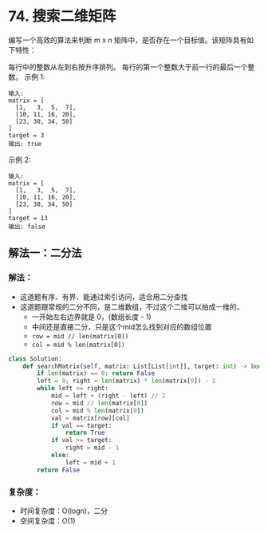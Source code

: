 # 74. 搜索二维矩阵

编写一个高效的算法来判断 m x n 矩阵中，是否存在一个目标值。该矩阵具有如下特性：

每行中的整数从左到右按升序排列。
每行的第一个整数大于前一行的最后一个整数。
示例 1:
```
输入:
matrix = [
  [1,   3,  5,  7],
  [10, 11, 16, 20],
  [23, 30, 34, 50]
]
target = 3
输出: true
```
示例 2:
```
输入:
matrix = [
  [1,   3,  5,  7],
  [10, 11, 16, 20],
  [23, 30, 34, 50]
]
target = 13
输出: false
```

## 解法一：二分法
### 解法：
- 这道题有序、有界、能通过索引访问，适合用二分查找
- 这道题跟常规的二分不同，是二维数组，不过这个二维可以拍成一维的。
    - 一开始左右边界就是 0，(数组长度 - 1)
    - 中间还是直接二分，只是这个mid怎么找到对应的数组位置
    - `row = mid // len(matrix[0])`
    - `col = mid % len(matrix[0])`

```python
class Solution:
    def searchMatrix(self, matrix: List[List[int]], target: int) -> bool:
        if len(matrix) == 0: return False
        left = 0; right = len(matrix) * len(matrix[0]) - 1
        while left <= right:
            mid = left + (right - left) // 2
            row = mid // len(matrix[0])
            col = mid % len(matrix[0])
            val = matrix[row][col]
            if val == target: 
                return True
            if val >= target:
                right = mid - 1
            else:
                left = mid + 1
        return False
```

### 复杂度：
- 时间复杂度：O(logn)，二分
- 空间复杂度：O(1)